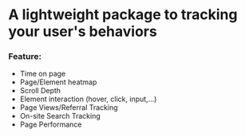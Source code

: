 # A lightweight package to tracking your user's behaviors

### Feature:

- Time on page
- Page/Element heatmap
- Scroll Depth
- Element interaction (hover, click, input,...)
- Page Views/Referral Tracking
- On-site Search Tracking
- Page Performance
